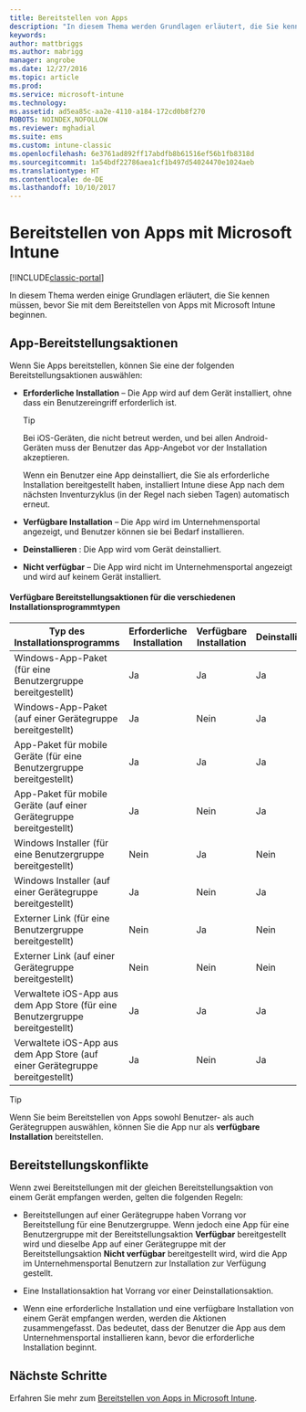 ```yaml
---
title: Bereitstellen von Apps
description: "In diesem Thema werden Grundlagen erläutert, die Sie kennen müssen, bevor Sie mit dem Bereitstellen von Apps mit Intune beginnen."
keywords: 
author: mattbriggs
ms.author: mabrigg
manager: angrobe
ms.date: 12/27/2016
ms.topic: article
ms.prod: 
ms.service: microsoft-intune
ms.technology: 
ms.assetid: ad5ea85c-aa2e-4110-a184-172cd0b8f270
ROBOTS: NOINDEX,NOFOLLOW
ms.reviewer: mghadial
ms.suite: ems
ms.custom: intune-classic
ms.openlocfilehash: 6e3761ad892ff17abdfb8b61516ef56b1fb8318d
ms.sourcegitcommit: 1a54bdf22786aea1cf1b497d54024470e1024aeb
ms.translationtype: HT
ms.contentlocale: de-DE
ms.lasthandoff: 10/10/2017
---
```

# <a name="deploy-apps-with-microsoft-intune"></a>Bereitstellen von Apps mit Microsoft Intune

[!INCLUDE[classic-portal](../includes/classic-portal.md)]

In diesem Thema werden einige Grundlagen erläutert, die Sie kennen müssen, bevor Sie mit dem Bereitstellen von Apps mit Microsoft Intune beginnen.


## <a name="app-deployment-actions"></a>App-Bereitstellungsaktionen
Wenn Sie Apps bereitstellen, können Sie eine der folgenden Bereitstellungsaktionen auswählen:

-   **Erforderliche Installation** – Die App wird auf dem Gerät installiert, ohne dass ein Benutzereingriff erforderlich ist.

    > [!TIP]
    > Bei iOS-Geräten, die nicht betreut werden, und bei allen Android-Geräten muss der Benutzer das App-Angebot vor der Installation akzeptieren.
    >
    >  Wenn ein Benutzer eine App deinstalliert, die Sie als erforderliche Installation bereitgestellt haben, installiert Intune diese App nach dem nächsten Inventurzyklus (in der Regel nach sieben Tagen) automatisch erneut.

-   **Verfügbare Installation** – Die App wird im Unternehmensportal angezeigt, und Benutzer können sie bei Bedarf installieren.

-   **Deinstallieren** : Die App wird vom Gerät deinstalliert.

-   **Nicht verfügbar** – Die App wird nicht im Unternehmensportal angezeigt und wird auf keinem Gerät installiert.

#### <a name="understand-which-deployment-actions-are-available-for-each-installer-type"></a>Verfügbare Bereitstellungsaktionen für die verschiedenen Installationsprogrammtypen

|Typ des Installationsprogramms|Erforderliche Installation|Verfügbare Installation|Deinstallieren|Nicht verfügbar|
|------------------|--------------------|---------------------|-------------|------------------|
|Windows-App-Paket (für eine Benutzergruppe bereitgestellt)|Ja|Ja|Ja|Ja|
|Windows-App-Paket (auf einer Gerätegruppe bereitgestellt)|Ja|Nein|Ja|Ja|
|App-Paket für mobile Geräte (für eine Benutzergruppe bereitgestellt)|Ja|Ja|Ja|Ja|
|App-Paket für mobile Geräte (auf einer Gerätegruppe bereitgestellt)|Ja|Nein|Ja|Ja|
|Windows Installer (für eine Benutzergruppe bereitgestellt)|Nein|Ja|Nein|Ja|
|Windows Installer (auf einer Gerätegruppe bereitgestellt)|Ja|Nein|Ja|Ja|
|Externer Link (für eine Benutzergruppe bereitgestellt)|Nein|Ja|Nein|Ja|
|Externer Link (auf einer Gerätegruppe bereitgestellt)|Nein|Nein|Nein|Nein|
|Verwaltete iOS-App aus dem App Store (für eine Benutzergruppe bereitgestellt)|Ja|Ja|Ja|Ja|
|Verwaltete iOS-App aus dem App Store (auf einer Gerätegruppe bereitgestellt)|Ja|Nein|Ja|Ja|
> [!TIP]
> Wenn Sie beim Bereitstellen von Apps sowohl Benutzer- als auch Gerätegruppen auswählen, können Sie die App nur als **verfügbare Installation** bereitstellen.

## <a name="deployment-conflicts"></a>Bereitstellungskonflikte
Wenn zwei Bereitstellungen mit der gleichen Bereitstellungsaktion von einem Gerät empfangen werden, gelten die folgenden Regeln:

-   Bereitstellungen auf einer Gerätegruppe haben Vorrang vor Bereitstellung für eine Benutzergruppe. Wenn jedoch eine App für eine Benutzergruppe mit der Bereitstellungsaktion **Verfügbar** bereitgestellt wird und dieselbe App auf einer Gerätegruppe mit der Bereitstellungsaktion **Nicht verfügbar** bereitgestellt wird, wird die App im Unternehmensportal Benutzern zur Installation zur Verfügung gestellt.

-   Eine Installationsaktion hat Vorrang vor einer Deinstallationsaktion.

-   Wenn eine erforderliche Installation und eine verfügbare Installation von einem Gerät empfangen werden, werden die Aktionen zusammengefasst. Das bedeutet, dass der Benutzer die App aus dem Unternehmensportal installieren kann, bevor die erforderliche Installation beginnt.


## <a name="next-steps"></a>Nächste Schritte

Erfahren Sie mehr zum [Bereitstellen von Apps in Microsoft Intune](deploy-apps-in-microsoft-intune.md).

